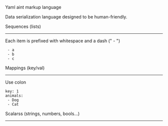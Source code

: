 Yaml aint markup language

Data serialization language designed to be human-friendly.

Sequences (lists)
- - - - - - - - - -
Each item is prefixed with whitespace and a dash (" - ")
```
 - a
 - b
 - c
```


Mappings (key/val)
- - - - - - - - - -
Use colon

```
key: 1
animals:
 - Dog
 - Cat
```

Scalarss (strings, numbers, bools...)
- - - - - - - - - - - - - - - - - - -